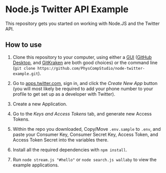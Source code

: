# Node.js Twitter API Example

This repository gets you started on working with Node.JS and the Twitter API.


## How to use
1. Clone this repository to your computer, using either a [GUI](https://git-scm.com/download/gui/linux) ([GitHub Desktop](https://desktop.github.com/), and [GitKraken](https://www.gitkraken.com/) are both good choices) or the command line (`git clone https://github.com/PhysCompStudio/node-twitter-example.git`).

2. Go to [apps.twitter.com](https://apps.twitter.com/), sign in, and click the *Create New App* button (you will most likely be required to add your phone number to your profile to get set up as a developer with Twitter).

3. Create a new Application.

4. Go to the *Keys and Access Tokens* tab, and generate new Access Tokens.

5. Within the repo you downloaded, Copy/Move `.env.sample` to `.env`, and paste your Consumer Key, Consumer Secret Key, Access Token, and Access Token Secret into the variables there.

6. Install all the required dependencies with `npm install`.

7. Run `node stream.js "#hello"` or `node search.js wallaby` to view the example applications.
